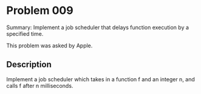 # Problem 009
Summary: Implement a job scheduler that delays function execution by a specified time.

This problem was asked by Apple.

## Description
Implement a job scheduler which takes in a function f and an integer n, and calls f after n milliseconds.
